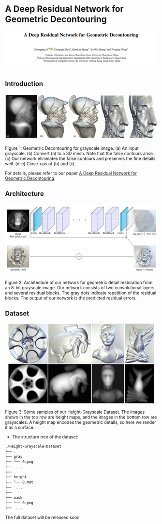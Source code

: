 # A Deep Residual Network for Geometric Decontouring

<img src="./paper.png" width="700px"/>

## Introduction

<img src="./teaser.png" width="700px"/>

Figure 1: Geometric Decontouring for grayscale image. (a) An input grayscale. (b) Convert (a) to a 3D mesh. Note that the false contours arise. (c) Our network eliminates the false contours and preserves the fine details well. (d-e) Close-ups of (b) and (c).

For details, please refer to our paper [A Deep Residual Network for Geometric Decontouring](./GDCNet_PG2020.pdf).

## Architecture

<img src="./network.png" width="700px"/>

Figure 2: Architecture of our network for geometric detail restoration from an 8-bit grayscale image. Our network consists of two convolutional layers and several residual blocks. The gray dots indicate repetition of the residual blocks. The output of our network is the predicted residual errors.


## Dataset

<img src="./dataset.png" width="700px"/>

Figure 3: Some samples of our Height-Grayscale Dataset. The images shown in the top row are height maps, and the images in the bottom row are grayscales. A height map encodes the geometric details, so here we render it as a surface.


- The structure tree of the dataset:
```bash
./Height-Grayscale-Dataset
├── .
├── gray
├── └── 0.png
├──  ...
├──
├── height
├── └── 0.mat
├──  ...
├──
├── mask
├── └── 0.png
├──  ...  

```



The full dataset will be released soon.  
